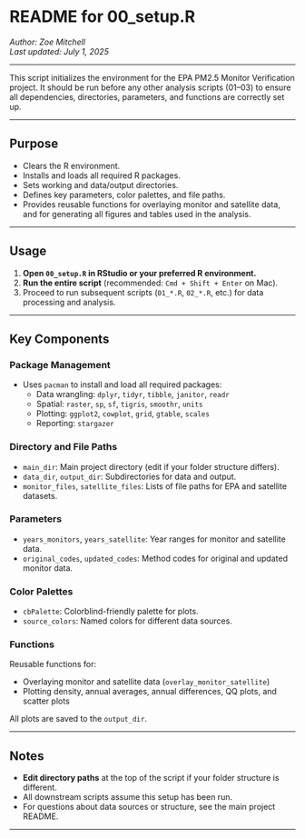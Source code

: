 # README for 00_setup.R
*Author: Zoe Mitchell*  
*Last updated: July 1, 2025*

---

This script initializes the environment for the EPA PM2.5 Monitor Verification project. It should be run before any other analysis scripts (01–03) to ensure all dependencies, directories, parameters, and functions are correctly set up.

---

## Purpose

- Clears the R environment.
- Installs and loads all required R packages.
- Sets working and data/output directories.
- Defines key parameters, color palettes, and file paths.
- Provides reusable functions for overlaying monitor and satellite data, and for generating all figures and tables used in the analysis.

---

## Usage

1. **Open `00_setup.R` in RStudio or your preferred R environment.**
2. **Run the entire script** (recommended: `Cmd + Shift + Enter` on Mac).
3. Proceed to run subsequent scripts (`01_*.R`, `02_*.R`, etc.) for data processing and analysis.

---

## Key Components

### Package Management

- Uses `pacman` to install and load all required packages:
  - Data wrangling: `dplyr`, `tidyr`, `tibble`, `janitor`, `readr`
  - Spatial: `raster`, `sp`, `sf`, `tigris`, `smoothr`, `units`
  - Plotting: `ggplot2`, `cowplot`, `grid`, `gtable`, `scales`
  - Reporting: `stargazer`

### Directory and File Paths

- `main_dir`: Main project directory (edit if your folder structure differs).
- `data_dir`, `output_dir`: Subdirectories for data and output.
- `monitor_files`, `satellite_files`: Lists of file paths for EPA and satellite datasets.

### Parameters

- `years_monitors`, `years_satellite`: Year ranges for monitor and satellite data.
- `original_codes`, `updated_codes`: Method codes for original and updated monitor data.

### Color Palettes

- `cbPalette`: Colorblind-friendly palette for plots.
- `source_colors`: Named colors for different data sources.

### Functions

Reusable functions for:
- Overlaying monitor and satellite data (`overlay_monitor_satellite`)
- Plotting density, annual averages, annual differences, QQ plots, and scatter plots

All plots are saved to the `output_dir`.

---

## Notes

- **Edit directory paths** at the top of the script if your folder structure is different.
- All downstream scripts assume this setup has been run.
- For questions about data sources or structure, see the main project README.

---

